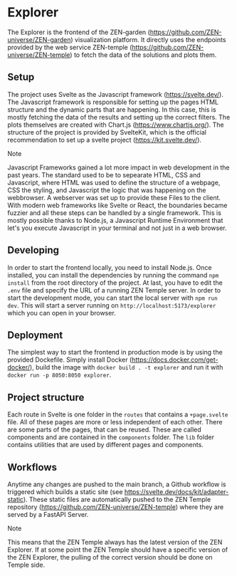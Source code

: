 # Explorer
The Explorer is the frontend of the ZEN-garden (https://github.com/ZEN-universe/ZEN-garden) visualization platform. It directly uses the endpoints provided by the web service ZEN-temple (https://github.com/ZEN-universe/ZEN-temple) to fetch the data of the solutions and plots them.

## Setup
The project uses Svelte as the Javascript framework (https://svelte.dev/). The Javascript framework is responsible for setting up the pages HTML structure and the dynamic parts that are happening. 
In this case, this is mostly fetching the data of the results and setting up the correct filters. The plots themselves are created with Chart.js (https://www.chartjs.org/).
The structure of the project is provided by SvelteKit, which is the official recommendation to set up a svelte project (https://kit.svelte.dev/).

> [!NOTE]
> Javascript Frameworks gained a lot more impact in web development in the past years. The standard used to be to sepearate HTML, CSS and Javascript, where HTML was used to define the structure of a webpage, CSS the styling, and Javascript the logic that was happening on the webbrowser.
> A webserver was set up to provide these Files to the client. With modern web frameworks like Svelte or React, the boundaries became fuzzier and all these steps can be handled by a single framework. This is mostly possible thanks to Node.js, a Javascript Runtime Environment that let's you execute Javascript in your terminal and not just in a web browser.

## Developing
In order to start the frontend locally, you need to install Node.js. 
Once installed, you can install the dependencies by running the command `npm install` from the root directory of the project. 
At last, you have to edit the `.env` file and specify the URL of a running ZEN Temple server.
In order to start the development mode, you can start the local server with `npm run dev`.
This will start a server running on `http://localhost:5173/explorer` which you can open in your browser.

## Deployment
The simplest way to start the frontend in production mode is by using the provided Dockefile. Simply install Docker (https://docs.docker.com/get-docker/), build the image with `docker build . -t explorer` and run it with `docker run -p 8050:8050 explorer`. 


## Project structure

Each route in Svelte is one folder in the `routes` that contains a `+page.svelte` file. All of these pages are more or less independent of each other. There are some parts of the pages, that can be reused. These are called components and are contained in the `components` folder. The `lib` folder contains utilities that are used by different pages and components.


## Workflows

Anytime any changes are pushed to the main branch, a Github workflow is triggered which builds a static site (see https://svelte.dev/docs/kit/adapter-static). These static files are automatically pushed to the ZEN Temple repository (https://github.com/ZEN-universe/ZEN-temple) where they are served by a FastAPI Server.

> [!NOTE]
> This means that the ZEN Temple always has the latest version of the ZEN Explorer. If at some point the ZEN Temple should have a specific version of the ZEN Explorer, the pulling of the correct version should be done on Temple side.